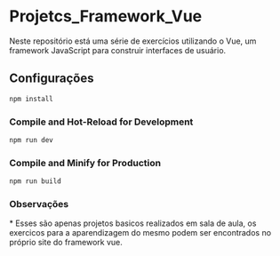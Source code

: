 # Projetcs_Framework_Vue
Neste repositório está uma série de exercícios utilizando o Vue, um framework JavaScript para construir interfaces de usuário.

## Configurações

```sh
npm install
```

### Compile and Hot-Reload for Development

```sh
npm run dev
```

### Compile and Minify for Production

```sh
npm run build
```

### Observações
\* Esses são apenas projetos basicos realizados em sala de aula, os exercicos para a aparendizagem do mesmo podem ser encontrados no próprio site do framework vue.

